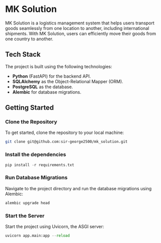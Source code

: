 # MK Solution

MK Solution is a logistics management system that helps users transport goods seamlessly from one location to another, including international shipments. With MK Solution, users can efficiently move their goods from one country to another.

## Tech Stack
The project is built using the following technologies:
- **Python** (FastAPI) for the backend API.
- **SQLAlchemy** as the Object-Relational Mapper (ORM).
- **PostgreSQL** as the database.
- **Alembic** for database migrations.

## Getting Started

### Clone the Repository
To get started, clone the repository to your local machine:
```bash
git clone git@github.com:sir-george2500/mk_solution.git
```

### Install the dependencies 

```python
pip install -r requirements.txt
```

### Run Database Migrations
Navigate to the project directory and run the database migrations using Alembic:

```python 
alembic upgrade head
```

### Start the Server
Start the project using Uvicorn, the ASGI server:


```python
uvicorn app.main:app --reload
```
```
```

